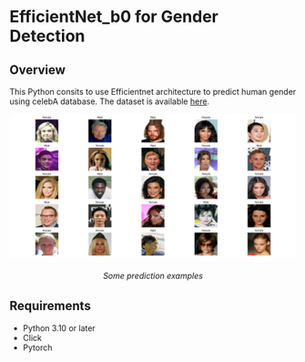 # EfficientNet_b0 for Gender Detection

## Overview

This Python consits to use Efficientnet architecture to predict human gender using celebA database. The dataset is available <a href="https://www.kaggle.com/datasets/jessicali9530/celeba-dataset">here</a>.

<p align="center">
  <img src="./metrics/inference_examples.png">
  <h6 align="center">
    Some prediction examples
  </h6>  
</p>


## Requirements

- Python 3.10 or later
- Click
- Pytorch
